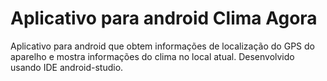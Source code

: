 # Aplicativo para android Clima Agora
Aplicativo para android que obtem informações de localização do GPS do aparelho e mostra informações do clima no local atual.
Desenvolvido usando IDE android-studio.
